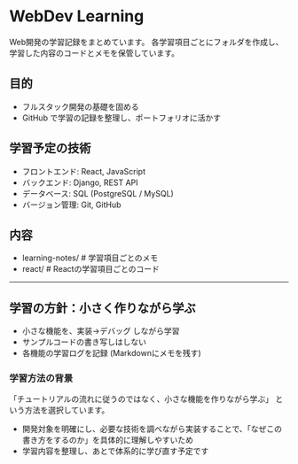 # WebDev Learning 

Web開発の学習記録をまとめています。
各学習項目ごとにフォルダを作成し、学習した内容のコードとメモを保管しています。

## 目的
- フルスタック開発の基礎を固める
- GitHub で学習の記録を整理し、ポートフォリオに活かす

## 学習予定の技術
- フロントエンド: React, JavaScript
- バックエンド: Django, REST API
- データベース: SQL (PostgreSQL / MySQL)
- バージョン管理: Git, GitHub

## 内容
- learning-notes/ # 学習項目ごとのメモ 
- react/ # Reactの学習項目ごとのコード 
---

## 学習の方針：**小さく作りながら学ぶ**
- 小さな機能を、実装→デバッグ しながら学習
- サンプルコードの書き写しはしない
- 各機能の学習ログを記録 (Markdownにメモを残す)

### 学習方法の背景
「チュートリアルの流れに従うのではなく、小さな機能を作りながら学ぶ」 という方法を選択しています。
- 開発対象を明確にし、必要な技術を調べながら実装することで、「なぜこの書き方をするのか」を具体的に理解しやすいため
- 学習内容を整理し、あとで体系的に学び直す予定です
